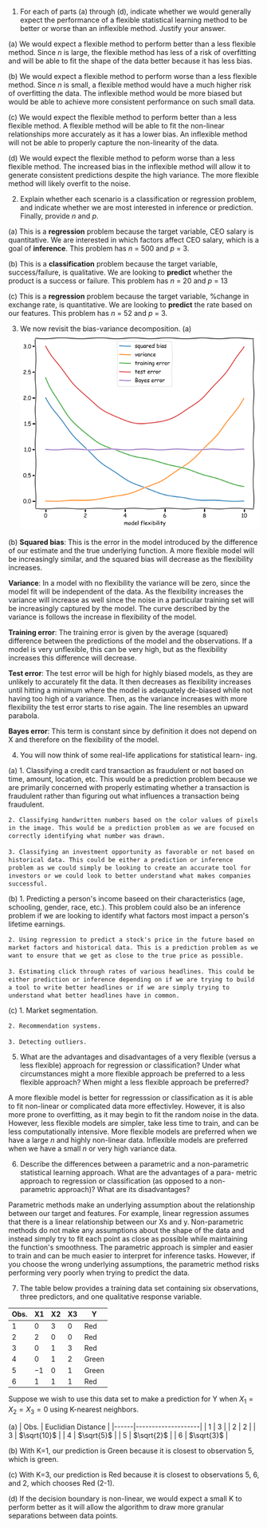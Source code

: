 1. For each of parts (a) through (d), indicate whether we would generally expect the performance of a flexible statistical learning method to be better or worse than an inflexible method. Justify your answer.

(a) We would expect a flexible method to perform better than a less flexible method. Since *n* is large, the flexible method has less of a risk of overfitting and will be able to fit the shape of the data better because it has less bias. 

(b) We would expect a flexible method to perform worse than a less flexible method. Since *n* is small, a flexible method would have a much higher risk of overfitting the data. The inflexible method would be more biased but would be able to achieve more consistent performance on such small data. 

(c) We would expect the flexible method to perform better than a less flexible method. A flexible method will be able to fit the non-linear relationships more accurately as it has a lower bias. An inflexible method will not be able to properly capture the non-linearity of the data.

(d) We would expect the flexible method to peform worse than a less flexible method. The increased bias in the inflexible method will allow it to generate consistent predictions despite the high variance. The more flexible method will likely overfit to the noise. 


2. Explain whether each scenario is a classification or regression problem, and indicate whether we are most interested in inference or prediction. Finally, provide *n* and *p*.

(a) This is a **regression** problem because the target variable, CEO salary is quantitative. We are interested in which factors affect CEO salary, which is a goal of **inference**. This problem has *n* = 500 and *p* = 3.

(b) This is a **classification** problem because the target variable, success/failure, is qualitative. We are looking to **predict** whether the product is a success or failure. This problem has *n* = 20 and *p* = 13

(c) This is a **regression** problem because the target variable, %change in exchange rate, is quantitative. We are looking to **predict** the rate based on our features. This problem has *n* = 52 and *p* = 3. 

3. We now revisit the bias-variance decomposition.
(a) ![bias-variance relationship](./pics/bias_var_plot.png)

(b) **Squared bias**: This is the error in the model introduced by the difference of our estimate and the true underlying function. A more flexible model will be increasingly similar, and the squared bias will decrease as the flexibility increases.

**Variance**: In a model with no flexibility the variance will be zero, since the model fit will be independent of the data. As the flexibility increases the variance will increase as well since the noise in a particular training set will be increasingly captured by the model. The curve described by the variance is follows the increase in flexibility of the model.

**Training error**: The training error is given by the average (squared) difference between the predictions of the model and the observations. If a model is very unflexible, this can be very high, but as the flexibility increases this difference will decrease.

**Test error**: The test error will be high for highly biased models, as they are unlikely to accurately fit the data. It then decreases as flexibility increases until hitting a minimum where the model is adequately de-biased while not having too high of a variance. Then, as the variance increases with more flexibility the test error starts to rise again. The line resembles an upward parabola.

**Bayes error**: This term is constant since by definition it does not depend on X and therefore on the flexibility of the model.

4. You will now think of some real-life applications for statistical learn- ing.

(a) 1. Classifying a credit card transaction as fraudulent or not based on time, amount, location, etc. This would be a prediction problem because we are primarily concerned with properly estimating whether a transaction is fraudulent rather than figuring out what influences a transaction being fraudulent. 

    2. Classifying handwritten numbers based on the color values of pixels in the image. This would be a prediction problem as we are focused on correctly identifying what number was drawn. 

    3. Classifying an investment opportunity as favorable or not based on historical data. This could be either a prediction or inference problem as we could simply be looking to create an accurate tool for investors or we could look to better understand what makes companies successful. 

(b) 1. Predicting a person's income baseed on their characteristics (age, schooling, gender, race, etc.). This problem could also be an inference problem if we are looking to identify what factors most impact a person's lifetime earnings.

    2. Using regression to predict a stock's price in the future based on market factors and historical data. This is a prediction problem as we want to ensure that we get as close to the true price as possible. 

    3. Estimating click through rates of various headlines. This could be either prediction or inference depending on if we are trying to build a tool to write better headlines or if we are simply trying to understand what better headlines have in common. 

(c) 1. Market segmentation.

    2. Recommendation systems.

    3. Detecting outliers.

5. What are the advantages and disadvantages of a very flexible (versus a less flexible) approach for regression or classification? Under what circumstances might a more flexible approach be preferred to a less flexible approach? When might a less flexible approach be preferred?

A more flexible model is better for regresssion or classification as it is able to fit non-linear or complicated data more effectivley. However, it is also more prone to overfitting, as it may begin to fit the random noise in the data. However, less flexible models are simpler, take less time to train, and can be less computationally intensive. More flexible models are preferred when we have a large *n* and highly non-linear data. Inflexible models are preferred when we have a small *n* or very high variance data. 

6. Describe the differences between a parametric and a non-parametric statistical learning approach. What are the advantages of a para- metric approach to regression or classification (as opposed to a non- parametric approach)? What are its disadvantages?

Parametric methods make an underlying assumption about the relationship between our target and features. For example, linear regression assumes that there is a linear relationship between our Xs and y. Non-parametric methods do not make any assumptions about the shape of the data and instead simply try to fit each point as close as possible while maintaining the function's smoothness. The parametric approach is simpler and easier to train and can be much easier to interpret for inference tasks. However, if you choose the wrong underlying assumptions, the parametric method risks performing very poorly when trying to predict the data.

7. The table below provides a training data set containing six observations, three predictors, and one qualitative response variable.

| Obs. | X1 | X2 | X3 | Y |
|------|----|----|----|---|
| 1 | 0 | 3 | 0 | Red |
| 2 | 2 | 0 | 0 | Red |
| 3 | 0 | 1 | 3 | Red |
| 4 | 0 | 1 | 2 | Green |
| 5 | −1 | 0 | 1 | Green |
| 6 | 1 | 1 | 1 | Red | 

Suppose we wish to use this data set to make a prediction for Y when $X_1 = X_2 = X_3 = 0$ using K-nearest neighbors.

(a) 
| Obs. | Euclidian Distance |
|------|--------------------|
| 1 | 3 |
| 2 | 2 |
| 3 | $\sqrt{10}$ | 
| 4 | $\sqrt{5}$ |
| 5 | $\sqrt{2}$ |
| 6 | $\sqrt{3}$ | 

(b) With K=1, our prediction is Green because it is closest to observation 5, which is green. 

(c) With K=3, our prediction is Red because it is closest to observations 5, 6, and 2, which chooses Red (2-1).

(d) If the decision boundary is non-linear, we would expect a small K to perform better as it will allow the algorithm to draw more granular separations between data points. 
